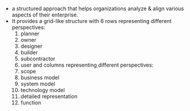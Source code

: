 - a structured approach that helps organizations analyze & align various aspects of their enterprise.
- It provides a grid-like structure with 6 rows representing different perspectives:
	1. planner
	2. owner
	3. designer
	4. builder
	5. subcontractor
	6. user
	and columns representing different perspectives:
	1. scope
	2. business model
	3. system model
	4. technology model
	5. detailed representation
	6. function